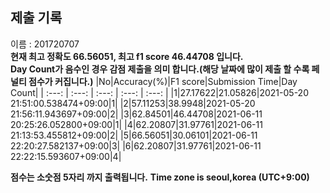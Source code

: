


  
## 제출 기록  
이름 : 201720707  
**현재 최고 정확도 66.56051, 최고 f1 score 46.44708 입니다.**  
**Day Count가 음수인 경우 감점 제출을 의미 합니다.(해당 날짜에 많이 제출 할 수록 페널티 점수가 커집니다.)**
|No|Accuracy(%)|F1 score|Submission Time|Day Count|
| :---: | :---: | :---: | :---: | :---: |
|1|27.17622|21.05826|2021-05-20 21:51:00.538474+09:00|1|
|2|57.11253|38.9948|2021-05-20 21:56:11.943697+09:00|2|
|3|62.84501|46.44708|2021-06-11 20:25:26.052800+09:00|1|
|4|62.20807|31.97761|2021-06-11 21:13:53.455812+09:00|2|
|5|66.56051|30.06101|2021-06-11 22:20:27.582137+09:00|3|
|6|62.20807|31.97761|2021-06-11 22:22:15.593607+09:00|4|


**점수는 소숫점 5자리 까지 출력됩니다.**
**Time zone is seoul,korea (UTC+9:00)**

